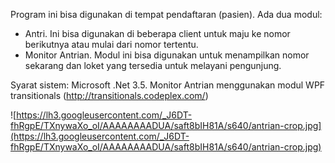 Program ini bisa digunakan di tempat pendaftaran (pasien). Ada dua modul:
  * Antri. Ini bisa digunakan di beberapa client untuk maju ke nomor berikutnya atau mulai dari nomor tertentu.
  * Monitor Antrian. Modul ini bisa digunakan untuk menampilkan nomor sekarang dan loket yang tersedia untuk melayani pengunjung.

Syarat sistem: Microsoft .Net 3.5. Monitor Antrian menggunakan modul WPF transitionals (http://transitionals.codeplex.com/)

![https://lh3.googleusercontent.com/_J6DT-fhRgpE/TXnywaXo_oI/AAAAAAAADUA/saft8bIH81A/s640/antrian-crop.jpg](https://lh3.googleusercontent.com/_J6DT-fhRgpE/TXnywaXo_oI/AAAAAAAADUA/saft8bIH81A/s640/antrian-crop.jpg)